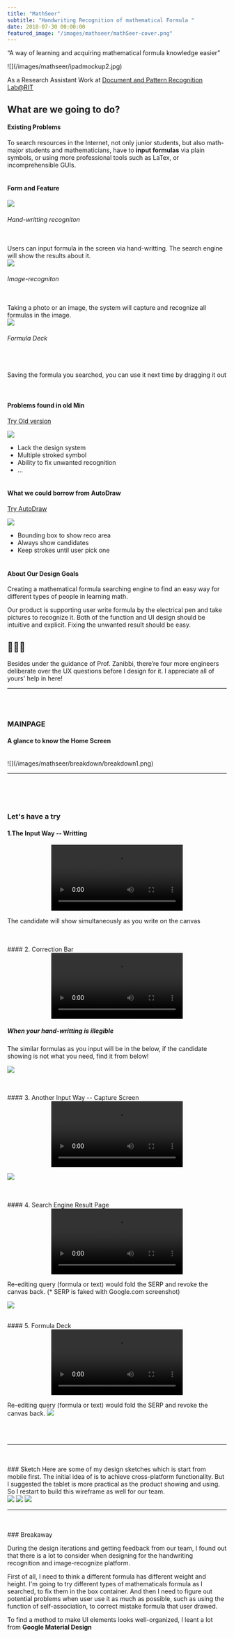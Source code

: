 ```yaml
---
title: "MathSeer"
subtitle: "Handwriting Recognition of mathematical Formula "
date: 2018-07-30 00:00:00
featured_image: "/images/mathseer/mathSeer-cover.png"
---
```


<p class="intro-textll"> 
“A way of learning and acquiring mathematical formula knowledge easier”
</p>
![](/images/mathseer/ipadmockup2.jpg)

<!--<center>
  <video width="90%" controls autoplay loop>
    <source src="/images/mathseer/motion2.min.mp4" type="video/mp4">
  </video>
</center>
-->

As a Research Assistant Work at [Document and Pattern Recognition Lab@RIT](https://www.cs.rit.edu/~dprl/)

## What are we going to do?

#### Existing Problems

To search resources in the Internet, not only junior students, but also math-major students and mathematicians, have to **input formulas** via plain symbols, or using more professional tools such as LaTex, or incomprehensible GUIs.
<br>
<br>

#### Form and Feature

<div class="row fit">
  <div class="col-sm-4 col-xs-12">
    <img src="/images/mathseer/feature/1.png">
    <h6> Hand-writting recogniton </h6>
    <br>
    Users can input formula in the screen via hand-writting. The search engine will show the results about it. 
  </div>
  <div class="col-sm-4 col-xs-12">
    <img src="/images/mathseer/feature/2.png">
    <h6> Image-recogniton </h6>
    <br> 
    Taking a photo or an image, the system will capture and recognize all formulas in the image.
  </div>
  <div class="col-sm-4 col-xs-12">
    <img src="/images/mathseer/feature/3.png">
    <h6> Formula Deck </h6>
    <br>
    <br>
    Saving the formula you searched, you can use it next time by dragging it out
  </div>
</div>

<br>
<br>

#### Problems found in old Min

[Try Old version](http://saskatoon.cs.rit.edu/min/)

![](/images/mathseer/bad.png)

- Lack the design system
- Multiple stroked symbol
- Ability to fix unwanted recognition
- ...
  <br>
  <br>

#### What we could borrow from AutoDraw

[Try AutoDraw](https://www.autodraw.com/)

![](/images/mathseer/competitive.png)

- Bounding box to show reco area
- Always show candidates
- Keep strokes until user pick one
  <br>
  <br>

#### About Our Design Goals

Creating a mathematical formula searching engine to find an easy way for different types of people in learning math.

Our product is supporting user write formula by the electrical pen and take pictures to recognize it.
Both of the function and UI design should be intuitive and explicit. Fixing the unwanted result should be easy.

## 🙆🏻‍♀️

Besides under the guidance of Prof. Zanibbi, there’re four more engineers deliberate over the UX questions before I design for it. I appreciate all of yours' help in here!

---

<br>
<br>

### MAINPAGE

#### A glance to know the Home Screen

<br>
![](/images/mathseer/breakdown/breakdown1.png)

---

<br>
<br>
<br>

### Let's have a try

#### 1.The Input Way -- Writting

<center>
  <video width="60%" autoplay loop>
    <source src="/images/mathseer/video/onlyType.min.mp4" type="video/mp4">
  </video>
</center>

The candidate will show simultaneously as you write on the canvas

<br>
<br>
#### 2. Correction Bar

<center>
  <video width="60%" autoplay loop>
    <source src="/images/mathseer/video/type2.min.mp4" type="video/mp4">
  </video>
</center>

##### When your hand-writting is illegible

The similar formulas as you input will be in the below, if the candidate showing is not what you need, find it from below!

![](/images/mathseer/breakdown/breakdown2.png)

<br>
<br>
#### 3. Another Input Way -- Capture Screen

<center>
  <video width="60%" autoplay loop>
    <source src="/images/mathseer/video/onlyCamera.min.mp4" type="video/mp4">
  </video>
</center>

![](/images/mathseer/breakdown/breakdown3.png)

<br>
<br>
#### 4. Search Engine Result Page

<center>
  <video width="60%" autoplay loop>
    <source src="/images/mathseer/video/SERP2.min.mp4" type="video/mp4">
  </video>
</center>
 
Re-editing query (formula or text) would fold the SERP and revoke the canvas back.
(* SERP is faked with Google.com screenshot)

![](/images/mathseer/breakdown/breakdown4.png)

<br>
#### 5. Formula Deck

<center>
  <video width="60%" autoplay loop>
    <source src="/images/mathseer/video/formulaDeck.min.mp4" type="video/mp4">
  </video>
</center>
 
Re-editing query (formula or text) would fold the SERP and revoke the canvas back.
![](/images/mathseer/breakdown/breakdown5.png)

<br>
<br>

---

<br>
<br>
### Sketch
Here are some of my design sketches which is start from mobile first. The initial idea of is to achieve cross-platform functionality.
But I suggested the tablet is more practical as the product showing and using. So I restart to build this wireframe as well for our team.
<div class="gallery" data-columns="3">
	<img src="/images/mathseer/sketch/sketch1.png">
	<img src="/images/mathseer/sketch/sketch2.png">
	<img src="/images/mathseer/sketch/sketch3.png">
	
</div>

---

<br>
<br>
### Breakaway

During the design iterations and getting feedback from our team, I found out that there is a lot to consider when designing for the handwriting recognition and image-recognize platform.

First of all, I need to think a different formula has different weight and height. I'm going to try different types of mathematicals formula as I searched, to fix them in the box container. And then I need to figure out potential problems when user use it as much as possible, such as using the function of self-association, to correct mistake formula that user drawed.

To find a method to make UI elements looks well-organized, I leant a lot from **Google Material Design**
